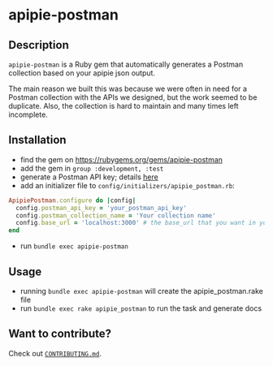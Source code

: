 # apipie-postman

## Description

`apipie-postman` is a Ruby gem that automatically generates a Postman collection based on your apipie json output.

The main reason we built this was because we were often in need for a Postman collection with the APIs we designed, but the work seemed to be duplicate. Also, the collection is hard to maintain and many times left incomplete.

## Installation

* find the gem on https://rubygems.org/gems/apipie-postman
* add the gem in `group :development, :test`
* generate a Postman API key; details [here](https://learning.postman.com/docs/developer/intro-api/)
* add an initializer file to `config/initializers/apipie_postman.rb`:
```ruby
ApipiePostman.configure do |config|
  config.postman_api_key = 'your_postman_api_key'
  config.postman_collection_name = 'Your collection name'
  config.base_url = 'localhost:3000' # the base_url that you want in your postman collection
end
```
* run `bundle exec apipie-postman`

## Usage

* running `bundle exec apipie-postman` will create the apipie_postman.rake file
* run `bundle exec rake apipie_postman` to run the task and generate docs

## Want to contribute?

Check out [`CONTRIBUTING.md`](CONTRIBUTING.md).
